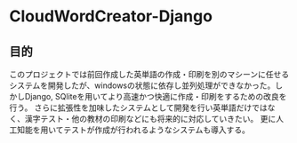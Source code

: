 # CloudWordCreator-Django
## 目的
このプロジェクトでは前回作成した英単語の作成・印刷を別のマシーンに任せるシステムを開発したが、windowsの状態に依存し並列処理ができなかった。しかしDjango, SQliteを用いてより高速かつ快適に作成・印刷をするための改良を行う。
さらに拡張性を加味したシステムとして開発を行い英単語だけではなく、漢字テスト・他の教材の印刷などにも将来的に対応していきたい。
更に人工知能を用いてテストが作成が行われるようなシステムも導入する。
